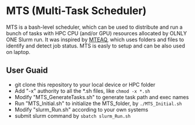 # MTS (Multi-Task Scheduler) 
MTS is a bash-level scheduler, which can be used to distribute and run a bunch of tasks with HPC CPU (and/or GPU) resources allocated by OLNLY ONE Slurm run. 
It was inspired by [MTEAQ](https://github.com/evanberkowitz/metaq), which uses folders and files to identify and detect job status. MTS is easly to setup and can be also used on laptop. 

## User Guaid
- git clone this repository to your local device or HPC folder
- Add "-x" authority to all the *.sh files, like `chmod -x *.sh`
- Modify "MTS_GenerateTasks.sh" to generate task path and exec names
- Run "MTS_Initial.sh" to initialize the MTS_folder, by `./MTS_Initial.sh`
- Modify "slurm_Run.sh" according to your own systems
- submit slurm command by `sbatch slurm_Run.sh`
 
